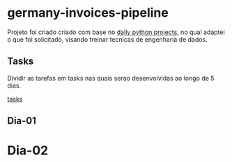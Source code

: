 # germany-invoices-pipeline

Projeto foi criado criado com base no [daily python projects](https://dailypythonprojects.substack.com/p/copy-python-project-extract-the-first?utm_source=publication-search), no qual adaptei o que foi solicitado, visando treinar tecnicas de engenharia de dados.

## Tasks

Dividir as tarefas em tasks nas quais serao desenvolvidas ao longo de 5 dias.

[tasks](./tasks.md)

## Dia-01

# Dia-02
